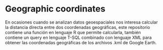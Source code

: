 # Geographic coordinates
En ocasiones cuando se analizan datos geoespaciales nos interesa calcular la distancia directa entre dos coordenadas geográficas,
este repositorio contiene una función en lenguaje R que permite calcularla, también contiene un query en lenguaje T-SQL 
combinado con lenguaje XML para obtener las coordenadas geográficas de los archivos .kml de Google Earth.
